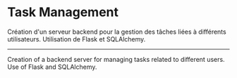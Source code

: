 # Task Management
Création d'un serveur backend pour la gestion des tâches liées à différents utilisateurs. Utilisation de Flask et SQLAlchemy.

---
Creation of a backend server for managing tasks related to different users. Use of Flask and SQLAlchemy.
